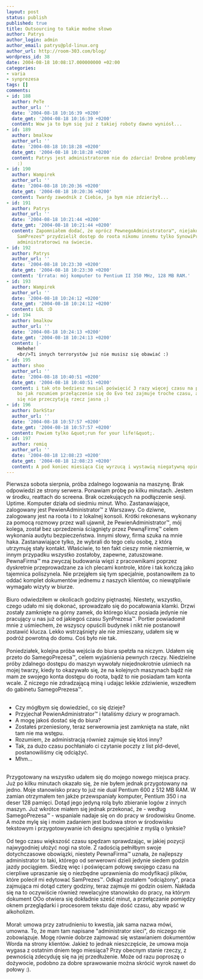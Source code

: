 ```yaml
---
layout: post
status: publish
published: true
title: Outsourcing to takie modne słowo
author: Patrys
author_login: admin
author_email: patrys@pld-linux.org
author_url: http://room-303.com/blog/
wordpress_id: 38
date: 2004-08-18 10:08:17.000000000 +02:00
categories:
- varia
- synprezesa
tags: []
comments:
- id: 188
  author: PeTe
  author_url: ''
  date: '2004-08-18 10:16:39 +0200'
  date_gmt: '2004-08-18 10:16:39 +0200'
  content: Wow ja to bym się już z takiej roboty dawno wyniósł...
- id: 189
  author: bmalkow
  author_url: ''
  date: '2004-08-18 10:18:28 +0200'
  date_gmt: '2004-08-18 10:18:28 +0200'
  content: Patrys jest administratorem nie do zdarcia! Drobne problemy go nie zniechęcają
    :)
- id: 190
  author: Wampirek
  author_url: ''
  date: '2004-08-18 10:20:36 +0200'
  date_gmt: '2004-08-18 10:20:36 +0200'
  content: Twardy zawodnik z Ciebie, ja bym nie zdzierżył...
- id: 191
  author: Patrys
  author_url: ''
  date: '2004-08-18 10:21:44 +0200'
  date_gmt: '2004-08-18 10:21:44 +0200'
  content: Zapomniałem dodać, że oprócz PewnegoAdministratora™, niejako przy okazji,
    SamPrezes™ przydzielił dostęp do roota nikomu innemu tylko SynowiPrezesa™, najwspanialszemu
    administratorowi na świecie.
- id: 192
  author: Patrys
  author_url: ''
  date: '2004-08-18 10:23:30 +0200'
  date_gmt: '2004-08-18 10:23:30 +0200'
  content: 'Errata: mój komputer to Pentium II 350 MHz, 128 MB RAM.'
- id: 193
  author: Wampirek
  author_url: ''
  date: '2004-08-18 10:24:12 +0200'
  date_gmt: '2004-08-18 10:24:12 +0200'
  content: LOL :D
- id: 194
  author: bmalkow
  author_url: ''
  date: '2004-08-18 10:24:13 +0200'
  date_gmt: '2004-08-18 10:24:13 +0200'
  content: |-
    Hehehe!
    <br/>Ti innych terrorystów już nie musisz się obawiać :)
- id: 195
  author: shoo
  author_url: ''
  date: '2004-08-18 10:40:51 +0200'
  date_gmt: '2004-08-18 10:40:51 +0200'
  content: i tak oto bedziesz musial poświęcić 3 razy więcej czasu na prywatne sprawy,
    bo jak rozumiem przełączenie się do Evo też zajmuje troche czasu, a maile same
    się nie przeczytają rzecz jasna ;)
- id: 196
  author: DarkStar
  author_url: ''
  date: '2004-08-18 10:57:57 +0200'
  date_gmt: '2004-08-18 10:57:57 +0200'
  content: Powiem tylko &quot;run for your life!&quot;.
- id: 197
  author: remiq
  author_url: ''
  date: '2004-08-18 12:08:23 +0200'
  date_gmt: '2004-08-18 12:08:23 +0200'
  content: A pod koniec miesiąca Cię wyrzucą i wystawią niegatywną opinię.
---
```

Pierwsza sobota sierpnia, próba zdalnego logowania na maszynę. Brak odpowiedzi ze strony serwera. Ponawiam próbę po kilku minutach. Jestem w środku, reattach do screena. Brak oczekujących na podłączenie sesji. Uptime. Komputer działa od siedmiu minut. Who. Zastanawiające, zalogowany jest PewienAdministrator&trade; z Warszawy. Co dziwne, zalogowany jest na roota i to z lokalnej konsoli. Krótki rekonesans wykonany za pomocą rozmowy przez wall ujawnił, że PewienAdministrator&trade;, mój kolega, został bez uprzedzenia ściągnięty przez PewnąFirmę&trade; celem wykonania audytu bezpieczeństwa. Innymi słowy, firma szuka na mnie haka. Zastanawiające tylko, że wybrali do tego celu osobę, z którą utrzymuję stały kontakt. Właściwie, to ten fakt cieszy mnie niezmiernie, w innym przypadku wszystko zostałoby, zapewne, zatuszowane. PewnaFirma&trade; ma zwyczaj budowania więzi z pracownikami poprzez dyskretnie przeprowadzane za ich plecami kontrole, które i tak kończą jako tajemnica poliszynela. Nie przejąłem się tym specjalnie, postanowiłem za to oddać komplet dokumentów jednemu z naszych klientów, co niewątpliwie wymagało wizyty w biurze.<br />
<br />
Biuro odwiedziłem w okolicach godziny piętnastej. Niestety, wszystko, czego udało mi się dokonać, sprowadzało się do pocałowania klamki. Drzwi zostały zamknięte na górny zamek, do którego klucz posiada jedynie nie pracujący u nas już od jakiegoś czasu SynPrezesa&trade;. Portier powiadomił mnie z uśmiechem, że wszyscy opuścili budynek i nikt nie postanowił zostawić klucza. Lekko wstrząśnięty ale nie zmieszany, udałem się w podróż powrotną do domu. Coś było nie tak.<br />
<br />
Poniedziałek, kolejna próba wejścia do biura spełzła na niczym. Udałem się przeto do SamegoPrezesa&trade;, celem wyjaśnienia pewnych rzeczy. Niedzielne próby zdalnego dostępu do maszyn wywołały niejednokrotnie uśmiech na mojej twarzy, kiedy to okazywało się, że na kolejnych maszynach bądź nie mam ze swojego konta dostępu do roota, bądź to nie posiadam tam konta wcale. Z niczego nie zdradzającą miną i udając lekkie zdziwienie, wszedłem do gabinetu SamegoPrezesa&trade;.<br />
<br />
- Czy mógłbym się dowiedzieć, co się dzieje?<br />
- Przyjechał PewienAdministrator&trade; i łataliśmy dziury w programach.<br />
- A mogę jakoś dostać się do biura?<br />
- Zostałeś przeniesiony, teraz serwerownia jest zamknięta na stałe, nikt tam nie ma wstępu.<br />
- Rozumiem, że administracją również zajmuje się ktoś inny?<br />
- Tak, za dużo czasu pochłaniało ci czytanie poczty z list pld-devel, postanowiliśmy cię odciążyć.<br />
- Mhm...<br />
<br />
Przygotowany na wszystko udałem się do mojego nowego miejsca pracy. Już po kilku minutach okazało się, że nie byłem jednak przygotowany na jedno. Moje stanowisko pracy to już nie dual Pentium 600 z 512 MB RAM. W zamian otrzymałem ten jakże przewspaniały komputer, Pentium 350 i na deser 128 pamięci. Dotąd jego jedyną rolą było zbieranie logów z innych maszyn. Już wkrótce miałem się jednak przekonać, że - według SamegoPrezesa&trade; - wspaniale nadaje się on do pracy w środowisku Gnome. A może mylę się i moim zadaniem jest budowa stron w środowisku tekstowym i przygotowywanie ich designu specjalnie z myślą o lynksie?<br />
<br />
Od tego czasu większość czasu spędzam sprawdzając, w jakiej pozycji najwygodniej ułożyć nogi na stole. Z radością pełniłbym swoje dotychczasowe obowiązki, niestety PewnaFirma&trade; uznała, że najlepszy administrator to taki, którego od serwerowni dzieli jedynie siedem godzin jazdy pociągiem. Siedzę więc i poświęcam połowę swojego czasu na cierpliwe upraszanie się o niezbędne uprawnienia do modyfikacji plików, które polecił mi edytować SamPrezes&trade;. Odkąd zostałem "odciążony", praca zajmująca mi dotąd cztery godziny, teraz zajmuje mi godzin osiem. Nakłada się na to oczywiście również rewelacyjne stanowisko do pracy, na którym dokument OOo otwiera się dokładnie sześć minut, a przełączanie pomiędzy oknem przeglądarki i procesorem tekstu daje dość czasu, aby wpaść w alkoholizm.<br />
<br />
Morał: umowa przy zatrudnieniu to kwestia, jak sama nazwa mówi, umowna. To, że mam tam napisane "administrator sieci", do niczego nie zobowiązuje. Mogę równie dobrze zajmować się wstawianiem dokumentów Worda na strony klientów. Jakież to jednak nieszczęście, że umowa moja wygasa z ostatnim dniem tego miesiąca? Przy obecnym stanie rzeczy, z pewnością zdecyduję się na jej przedłużenie. Może od razu poproszę o dożywocie, podobno za dobre sprawowanie można skrócić wyrok nawet do połowy :).
